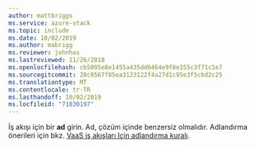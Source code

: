 ```yaml
---
author: mattbriggs
ms.service: azure-stack
ms.topic: include
ms.date: 10/02/2019
ms.author: mabrigg
ms.reviewer: johnhas
ms.lastreviewed: 11/26/2018
ms.openlocfilehash: cb5095e8e1455a435dd6464e9f8e155c3f71c1e7
ms.sourcegitcommit: 28c8567f85ea3123122f4a27d1c95e3f5cbd2c25
ms.translationtype: MT
ms.contentlocale: tr-TR
ms.lasthandoff: 10/02/2019
ms.locfileid: "71830197"
---
```

İş akışı için bir **ad** girin. Ad, çözüm içinde benzersiz olmalıdır. Adlandırma önerileri için bkz. [VaaS iş akışları Için adlandırma kuralı](../azure-stack-vaas-best-practice.md#naming-convention-for-vaas-workflows).